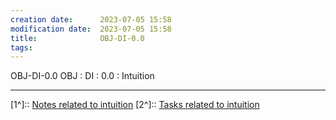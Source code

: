 ```yaml
---
creation date:		2023-07-05 15:58
modification date:	2023-07-05 15:58
title: 				OBJ-DI-0.0
tags:
---
```


OBJ-DI-0.0
OBJ : DI : 0.0 : Intuition

---
[1^]:: [Notes related to intuition](Notes%20related%20to%20intuition)
[2^]:: [Tasks related to intuition](Tasks%20related%20to%20intuition.md)